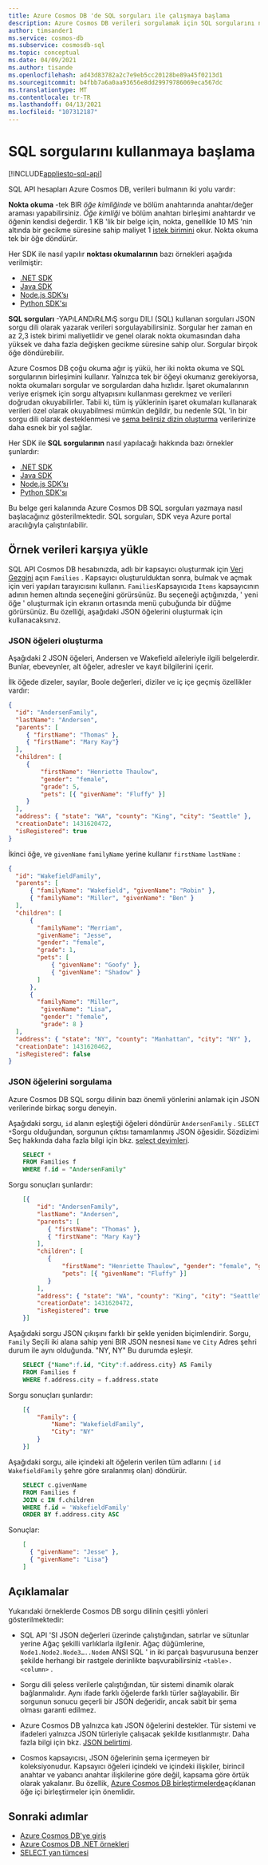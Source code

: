 ```yaml
---
title: Azure Cosmos DB 'de SQL sorguları ile çalışmaya başlama
description: Azure Cosmos DB verileri sorgulamak için SQL sorgularını nasıl kullanacağınızı öğrenin. Örnek verileri, Azure Cosmos DB bir kapsayıcıya yükleyebilir ve sorgulayabilirsiniz.
author: timsander1
ms.service: cosmos-db
ms.subservice: cosmosdb-sql
ms.topic: conceptual
ms.date: 04/09/2021
ms.author: tisande
ms.openlocfilehash: ad43d83782a2c7e9eb5cc20128be89a45f0213d1
ms.sourcegitcommit: b4fbb7a6a0aa93656e8dd29979786069eca567dc
ms.translationtype: MT
ms.contentlocale: tr-TR
ms.lasthandoff: 04/13/2021
ms.locfileid: "107312187"
---
```

# <a name="getting-started-with-sql-queries"></a>SQL sorgularını kullanmaya başlama
[!INCLUDE[appliesto-sql-api](includes/appliesto-sql-api.md)]

SQL API hesapları Azure Cosmos DB, verileri bulmanın iki yolu vardır:

**Nokta okuma** -tek BIR *öğe kimliğinde* ve bölüm anahtarında anahtar/değer araması yapabilirsiniz. *Öğe kimliği* ve bölüm anahtarı birleşimi anahtardır ve öğenin kendisi değerdir. 1 KB 'lik bir belge için, nokta, genellikle 10 MS 'nin altında bir gecikme süresine sahip maliyet 1 [istek birimini](request-units.md) okur. Nokta okuma tek bir öğe döndürür.

Her SDK ile nasıl yapılır **noktası okumalarının** bazı örnekleri aşağıda verilmiştir:

- [.NET SDK](/dotnet/api/microsoft.azure.cosmos.container.readitemasync)
- [Java SDK](/java/api/com.azure.cosmos.cosmoscontainer.readitem#com_azure_cosmos_CosmosContainer__T_readItem_java_lang_String_com_azure_cosmos_models_PartitionKey_com_azure_cosmos_models_CosmosItemRequestOptions_java_lang_Class_T__)
- [Node.js SDK’sı](/javascript/api/@azure/cosmos/item#read-requestoptions-)
- [Python SDK'sı](/python/api/azure-cosmos/azure.cosmos.containerproxy#read-item-item--partition-key--populate-query-metrics-none--post-trigger-include-none----kwargs-)

**SQL sorguları** -YAPıLANDıRıLMıŞ sorgu DILI (SQL) kullanan sorguları JSON sorgu dili olarak yazarak verileri sorgulayabilirsiniz. Sorgular her zaman en az 2,3 istek birimi maliyetlidir ve genel olarak nokta okumasından daha yüksek ve daha fazla değişken gecikme süresine sahip olur. Sorgular birçok öğe döndürebilir.

Azure Cosmos DB çoğu okuma ağır iş yükü, her iki nokta okuma ve SQL sorgularının birleşimini kullanır. Yalnızca tek bir öğeyi okumanız gerekiyorsa, nokta okumaları sorgular ve sorgulardan daha hızlıdır. İşaret okumalarının veriye erişmek için sorgu altyapısını kullanması gerekmez ve verileri doğrudan okuyabilirler. Tabii ki, tüm iş yüklerinin işaret okumaları kullanarak verileri özel olarak okuyabilmesi mümkün değildir, bu nedenle SQL 'in bir sorgu dili olarak desteklenmesi ve [şema belirsiz dizin oluşturma](index-overview.md) verilerinize daha esnek bir yol sağlar.

Her SDK ile **SQL sorgularının** nasıl yapılacağı hakkında bazı örnekler şunlardır:

- [.NET SDK](./sql-api-dotnet-v3sdk-samples.md#query-examples)
- [Java SDK](./sql-api-java-sdk-samples.md#query-examples)
- [Node.js SDK’sı](./sql-api-nodejs-samples.md#item-examples)
- [Python SDK'sı](./sql-api-python-samples.md#item-examples)

Bu belge geri kalanında Azure Cosmos DB SQL sorguları yazmaya nasıl başlacağınız gösterilmektedir. SQL sorguları, SDK veya Azure portal aracılığıyla çalıştırılabilir.

## <a name="upload-sample-data"></a>Örnek verileri karşıya yükle

SQL API Cosmos DB hesabınızda, adlı bir kapsayıcı oluşturmak için [Veri Gezgini](./data-explorer.md) açın `Families` . Kapsayıcı oluşturulduktan sonra, bulmak ve açmak için veri yapıları tarayıcısını kullanın. `Families`Kapsayıcıda `Items` kapsayıcının adının hemen altında seçeneğini görürsünüz. Bu seçeneği açtığınızda, ' yeni öğe ' oluşturmak için ekranın ortasında menü çubuğunda bir düğme görürsünüz. Bu özelliği, aşağıdaki JSON öğelerini oluşturmak için kullanacaksınız.

### <a name="create-json-items"></a>JSON öğeleri oluşturma

Aşağıdaki 2 JSON öğeleri, Andersen ve Wakefield aileleriyle ilgili belgelerdir. Bunlar, ebeveynler, alt öğeler, adresler ve kayıt bilgilerini içerir. 

İlk öğede dizeler, sayılar, Boole değerleri, diziler ve iç içe geçmiş özellikler vardır:

```json
{
  "id": "AndersenFamily",
  "lastName": "Andersen",
  "parents": [
     { "firstName": "Thomas" },
     { "firstName": "Mary Kay"}
  ],
  "children": [
     {
         "firstName": "Henriette Thaulow",
         "gender": "female",
         "grade": 5,
         "pets": [{ "givenName": "Fluffy" }]
     }
  ],
  "address": { "state": "WA", "county": "King", "city": "Seattle" },
  "creationDate": 1431620472,
  "isRegistered": true
}
```

İkinci öğe, ve `givenName` `familyName` yerine kullanır `firstName` `lastName` :

```json
{
  "id": "WakefieldFamily",
  "parents": [
      { "familyName": "Wakefield", "givenName": "Robin" },
      { "familyName": "Miller", "givenName": "Ben" }
  ],
  "children": [
      {
        "familyName": "Merriam",
        "givenName": "Jesse",
        "gender": "female",
        "grade": 1,
        "pets": [
            { "givenName": "Goofy" },
            { "givenName": "Shadow" }
        ]
      },
      {
        "familyName": "Miller",
         "givenName": "Lisa",
         "gender": "female",
         "grade": 8 }
  ],
  "address": { "state": "NY", "county": "Manhattan", "city": "NY" },
  "creationDate": 1431620462,
  "isRegistered": false
}
```

### <a name="query-the-json-items"></a>JSON öğelerini sorgulama

Azure Cosmos DB SQL sorgu dilinin bazı önemli yönlerini anlamak için JSON verilerinde birkaç sorgu deneyin.

Aşağıdaki sorgu, `id` alanın eşleştiği öğeleri döndürür `AndersenFamily` . `SELECT *`Sorgu olduğundan, sorgunun çıktısı tamamlanmış JSON öğesidir. Sözdizimi Seç hakkında daha fazla bilgi için bkz. [select deyimleri](sql-query-select.md).

```sql
    SELECT *
    FROM Families f
    WHERE f.id = "AndersenFamily"
```

Sorgu sonuçları şunlardır:

```json
    [{
        "id": "AndersenFamily",
        "lastName": "Andersen",
        "parents": [
           { "firstName": "Thomas" },
           { "firstName": "Mary Kay"}
        ],
        "children": [
           {
               "firstName": "Henriette Thaulow", "gender": "female", "grade": 5,
               "pets": [{ "givenName": "Fluffy" }]
           }
        ],
        "address": { "state": "WA", "county": "King", "city": "Seattle" },
        "creationDate": 1431620472,
        "isRegistered": true
    }]
```

Aşağıdaki sorgu JSON çıkışını farklı bir şekle yeniden biçimlendirir. Sorgu, `Family` Seçili iki alana sahip yeni BIR JSON nesnesi `Name` ve `City` Adres şehri durum ile aynı olduğunda. "NY, NY" Bu durumda eşleşir.

```sql
    SELECT {"Name":f.id, "City":f.address.city} AS Family
    FROM Families f
    WHERE f.address.city = f.address.state
```

Sorgu sonuçları şunlardır:

```json
    [{
        "Family": {
            "Name": "WakefieldFamily",
            "City": "NY"
        }
    }]
```

Aşağıdaki sorgu, aile içindeki alt öğelerin verilen tüm adlarını ( `id` `WakefieldFamily` şehre göre sıralanmış olan) döndürür.

```sql
    SELECT c.givenName
    FROM Families f
    JOIN c IN f.children
    WHERE f.id = 'WakefieldFamily'
    ORDER BY f.address.city ASC
```

Sonuçlar:

```json
    [
      { "givenName": "Jesse" },
      { "givenName": "Lisa"}
    ]
```

## <a name="remarks"></a>Açıklamalar

Yukarıdaki örneklerde Cosmos DB sorgu dilinin çeşitli yönleri gösterilmektedir:  

* SQL API 'SI JSON değerleri üzerinde çalıştığından, satırlar ve sütunlar yerine Ağaç şekilli varlıklarla ilgilenir. Ağaç düğümlerine, `Node1.Node2.Node3…..Nodem` ANSI SQL ' in iki parçalı başvurusuna benzer şekilde herhangi bir rastgele derinlikte başvurabilirsiniz `<table>.<column>` .

* Sorgu dili şeless verilerle çalıştığından, tür sistemi dinamik olarak bağlanmalıdır. Aynı ifade farklı öğelerde farklı türler sağlayabilir. Bir sorgunun sonucu geçerli bir JSON değeridir, ancak sabit bir şema olması garanti edilmez.  

* Azure Cosmos DB yalnızca katı JSON öğelerini destekler. Tür sistemi ve ifadeleri yalnızca JSON türleriyle çalışacak şekilde kısıtlanmıştır. Daha fazla bilgi için bkz. [JSON belirtimi](https://www.json.org/).  

* Cosmos kapsayıcısı, JSON öğelerinin şema içermeyen bir koleksiyonudur. Kapsayıcı öğeleri içindeki ve içindeki ilişkiler, birincil anahtar ve yabancı anahtar ilişkilerine göre değil, kapsama göre örtük olarak yakalanır. Bu özellik, [Azure Cosmos DB birleştirmelerde](sql-query-join.md)açıklanan öğe içi birleştirmeler için önemlidir.

## <a name="next-steps"></a>Sonraki adımlar

- [Azure Cosmos DB'ye giriş](introduction.md)
- [Azure Cosmos DB .NET örnekleri](https://github.com/Azure/azure-cosmos-dotnet-v3)
- [SELECT yan tümcesi](sql-query-select.md)
